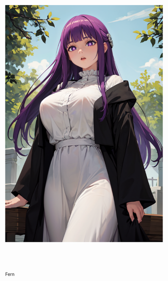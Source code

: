 <h1 align="center">
	<br>
	<br>
	<img width="530" src="ai-fern.png" alt="fern">
	<br>
	<br>
	<br>
</h1>
Fern